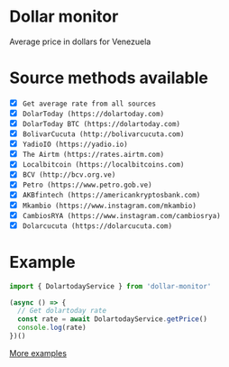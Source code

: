 # Dollar monitor
Average price in dollars for Venezuela

# Source methods available
- [x] `Get average rate from all sources`
- [x] `DolarToday (https://dolartoday.com)`
- [x] `DolarToday BTC (https://dolartoday.com)`
- [x] `BolivarCucuta (http://bolivarcucuta.com)`
- [x] `YadioIO (https://yadio.io)`
- [x] `The Airtm (https://rates.airtm.com)`
- [x] `Localbitcoin (https://localbitcoins.com)`
- [x] `BCV (http://bcv.org.ve)`
- [x] `Petro (https://www.petro.gob.ve)`
- [x] `AKBfintech (https://americankryptosbank.com)`
- [x] `Mkambio (https://www.instagram.com/mkambio)`
- [x] `CambiosRYA (https://www.instagram.com/cambiosrya)`
- [x] `Dolarcucuta (https://dolarcucuta.com)`

# Example
```ts
import { DolartodayService } from 'dollar-monitor'

(async () => {
  // Get dolartoday rate
  const rate = await DolartodayService.getPrice()
  console.log(rate)
})()
```
[More examples](https://github.com/dolarvzla/dollar-monitor/tree/master/example)

